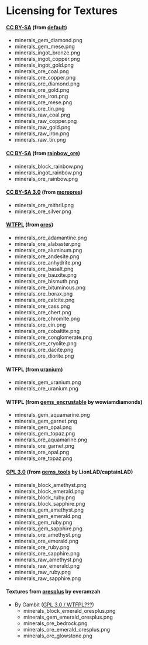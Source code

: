 # Licensing for Textures


#### [CC BY-SA][lic.default] (from [default][])
- minerals_gem_diamond.png
- minerals_gem_mese.png
- minerals_ingot_bronze.png
- minerals_ingot_copper.png
- minerals_ingot_gold.png
- minerals_ore_coal.png
- minerals_ore_copper.png
- minerals_ore_diamond.png
- minerals_ore_gold.png
- minerals_ore_iron.png
- minerals_ore_mese.png
- minerals_ore_tin.png
- minerals_raw_coal.png
- minerals_raw_copper.png
- minerals_raw_gold.png
- minerals_raw_iron.png
- minerals_raw_tin.png

#### [CC BY-SA][lic.rainbow_ore] (from [rainbow_ore][])
- minerals_block_rainbow.png
- minerals_ingot_rainbow.png
- minerals_ore_rainbow.png

#### [CC BY-SA 3.0][lic.moreores] (from [moreores][])
- minerals_ore_mithril.png
- minerals_ore_silver.png

#### [WTFPL][lic.ores] (from [ores][])
- minerals_ore_adamantine.png
- minerals_ore_alabaster.png
- minerals_ore_aluminum.png
- minerals_ore_andesite.png
- minerals_ore_anhydrite.png
- minerals_ore_basalt.png
- minerals_ore_bauxite.png
- minerals_ore_bismuth.png
- minerals_ore_bituminous.png
- minerals_ore_borax.png
- minerals_ore_calcite.png
- minerals_ore_cass.png
- minerals_ore_chert.png
- minerals_ore_chromite.png
- minerals_ore_cin.png
- minerals_ore_cobaltite.png
- minerals_ore_conglomerate.png
- minerals_ore_cryolite.png
- minerals_ore_dacite.png
- minerals_ore_diorite.png

#### WTFPL (from [uranium][])
- minerals_gem_uranium.png
- minerals_ore_uranium.png

#### WTFPL (from [gems_encrustable][] by wowiamdiamonds)
- minerals_gem_aquamarine.png
- minerals_gem_garnet.png
- minerals_gem_opal.png
- minerals_gem_topaz.png
- minerals_ore_aquamarine.png
- minerals_ore_garnet.png
- minerals_ore_opal.png
- minerals_ore_topaz.png

#### [GPL 3.0][lic.gems_tools] (from [gems_tools][] by LionLAD/captainLAD)
- minerals_block_amethyst.png
- minerals_block_emerald.png
- minerals_block_ruby.png
- minerals_block_sapphire.png
- minerals_gem_amethyst.png
- minerals_gem_emerald.png
- minerals_gem_ruby.png
- minerals_gem_sapphire.png
- minerals_ore_amethyst.png
- minerals_ore_emerald.png
- minerals_ore_ruby.png
- minerals_ore_sapphire.png
- minerals_raw_amethyst.png
- minerals_raw_emerald.png
- minerals_raw_ruby.png
- minerals_raw_sapphire.png

#### Textures from [oresplus][] by everamzah
- By Gambit ([GPL 3.0 / WTFPL???][lic.oresplus])
  - minerals_block_emerald_oresplus.png
  - minerals_gem_emerald_oresplus.png
  - minerals_ore_bedrock.png
  - minerals_ore_emerald_oresplus.png
  - minerals_ore_glowstone.png


[default]: https://github.com/minetest/minetest_game/tree/master/mods/default
[gems_encrustable]: https://forum.minetest.net/viewtopic.php?t=2596
[gems_tools]: https://forum.minetest.net/viewtopic.php?t=4294
[moreores]: https://forum.minetest.net/viewtopic.php?t=549
[ores]: http://forum.freeminer.org/threads/ores-mod-wip-0-8-ores.98
[oresplus]: https://forum.minetest.net/viewtopic.php?t=13120
[rainbow_ore]: https://forum.minetest.net/viewtopic.php?t=13519
[uranium]: https://forum.minetest.net/viewtopic.php?t=2234

[lic.default]: https://github.com/minetest/minetest_game/blob/master/mods/default/license.txt
[lic.gems_tools]: https://github.com/captainLAD/gems/blob/master/LICENSE
[lic.moreores]: https://github.com/minetest-mods/moreores/blob/master/README.md
[lic.ores]: https://github.com/Nullsrc/Ores/blob/master/README.txt
[lic.oresplus]: https://github.com/taikedz/everamzah-oresplus/blob/master/LICENSE
[lic.rainbow_ore]: https://github.com/FsxShader2012/rainbow_ore/blob/master/README.md
